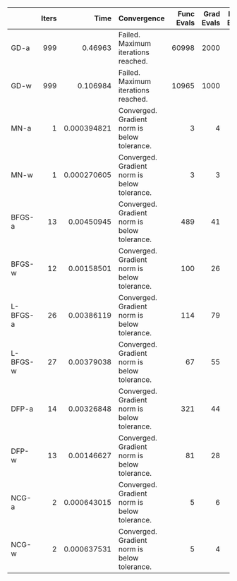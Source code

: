 |          |   Iters |        Time | Convergence                                  |   Func Evals |   Grad Evals |   Hess Evals |
|:---------|--------:|------------:|:---------------------------------------------|-------------:|-------------:|-------------:|
| GD-a     |     999 | 0.46963     | Failed. Maximum iterations reached.          |        60998 |         2000 |            0 |
| GD-w     |     999 | 0.106984    | Failed. Maximum iterations reached.          |        10965 |         1000 |            0 |
| MN-a     |       1 | 0.000394821 | Converged. Gradient norm is below tolerance. |            3 |            4 |            2 |
| MN-w     |       1 | 0.000270605 | Converged. Gradient norm is below tolerance. |            3 |            3 |            2 |
| BFGS-a   |      13 | 0.00450945  | Converged. Gradient norm is below tolerance. |          489 |           41 |            0 |
| BFGS-w   |      12 | 0.00158501  | Converged. Gradient norm is below tolerance. |          100 |           26 |            0 |
| L-BFGS-a |      26 | 0.00386119  | Converged. Gradient norm is below tolerance. |          114 |           79 |            0 |
| L-BFGS-w |      27 | 0.00379038  | Converged. Gradient norm is below tolerance. |           67 |           55 |            0 |
| DFP-a    |      14 | 0.00326848  | Converged. Gradient norm is below tolerance. |          321 |           44 |            0 |
| DFP-w    |      13 | 0.00146627  | Converged. Gradient norm is below tolerance. |           81 |           28 |            0 |
| NCG-a    |       2 | 0.000643015 | Converged. Gradient norm is below tolerance. |            5 |            6 |            3 |
| NCG-w    |       2 | 0.000637531 | Converged. Gradient norm is below tolerance. |            5 |            4 |            3 |